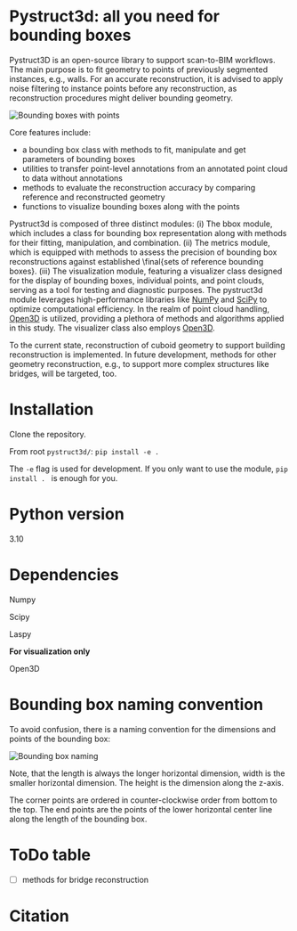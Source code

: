 # Pystruct3d: all you need for bounding boxes

Pystruct3D is an open-source library to support scan-to-BIM workflows. The main purpose is to fit geometry to points of previously segmented instances, e.g., walls. For an accurate reconstruction, it is advised to apply noise filtering to instance points before any reconstruction, as reconstruction procedures might deliver bounding geometry. 

![Bounding boxes with points](docs/figures/raw_wall_bboxes_2.png)

Core features include: 
- a bounding box class with methods to fit, manipulate and get parameters of bounding boxes
- utilities to transfer point-level annotations from an annotated point cloud to data without annotations
- methods to evaluate the reconstruction accuracy by comparing reference and reconstructed geometry
- functions to visualize bounding boxes along with the points

Pystruct3d is composed of three distinct modules: (i) The bbox module, which includes a class for bounding box representation along with methods for their fitting, manipulation, and combination. (ii) The metrics module, which is equipped with methods to assess the precision of bounding box reconstructions against established \final{sets of reference bounding boxes}. (iii) The visualization module, featuring a visualizer class designed for the display of bounding boxes, individual points, and point clouds, serving as a tool for testing and diagnostic purposes. The pystruct3d module leverages high-performance libraries like [NumPy](https://github.com/numpy/numpy) and [SciPy](https://github.com/scipy/scipy) to optimize computational efficiency. In the realm of point cloud handling, [Open3D](https://github.com/isl-org/Open3D) is utilized, providing a plethora of methods and algorithms applied in this study. The visualizer class also employs [Open3D](https://github.com/isl-org/Open3D).  

To the current state, reconstruction of cuboid geometry to support building reconstruction is implemented. In future development, methods for other geometry reconstruction, e.g., to support more complex structures like bridges, will be targeted, too. 

# Installation

Clone the repository. 

From root `pystruct3d/`:
`pip install -e .`

The `-e` flag is used for development. If you only want to use the module, `pip install . ` is enough for you. 

# Python version

3.10

# Dependencies

Numpy

Scipy

Laspy

**For visualization only**

Open3D

# Bounding box naming convention

To avoid confusion, there is a naming convention for the dimensions and points of the bounding box: 

![Bounding box naming](docs/figures/bounding_box.jpg)

Note, that the length is always the longer horizontal dimension, width is the smaller horizontal dimension. The height is the dimension along the z-axis. 

The corner points are ordered in counter-clockwise order from bottom to the top. The end points are the points of the lower horizontal center line along the length of the bounding box. 

# ToDo table

- [ ] methods for bridge reconstruction

# Citation
